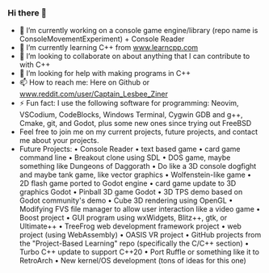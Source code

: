 ### Hi there 👋

- 🔭 I’m currently working on a console game engine/library (repo name is ConsoleMovementExperiment) + Console Reader
- 🌱 I’m currently learning C++ from www.learncpp.com
- 👯 I’m looking to collaborate on about anything that I can contribute to with C++
- 🤔 I’m looking for help with making programs in C++
- 📫 How to reach me: Here on Github or www.reddit.com/user/Captain_Lesbee_Ziner
- ⚡ Fun fact: I use the following software for programming: Neovim, VSCodium, CodeBlocks, Windows Terminal, Cygwin GDB and g++, Cmake, git, and Godot, plus some new ones since trying out FreeBSD
- Feel free to join me on my current projects, future projects, and contact me about your projects.
- Future Projects:
    • Console Reader
    • text based game
    • card game command line
    • Breakout clone using SDL
    • DOS game, maybe something like Dungeons of Daggorath
    • Do like a 3D console dogfight and maybe tank game, like vector graphics
    • Wolfenstein-like game
    • 2D flash game ported to Godot engine
    • card game update to 3D graphics Godot
    • Pinball 3D game Godot
    • 3D TPS demo based on Godot community's demo
    • Cube 3D rendering using OpenGL
    • Modifying FVS file manager to allow user interaction like a video game
    • Boost project
    • GUI program using wxWidgets, Blitz++, gtk, or Ultimate++
    • TreeFrog web development framework project 
    • web project (using WebAssembly)
    • OASIS VR project
    • GitHub projects from the "Project-Based Learning" repo (specifically the C/C++ section)
    • Turbo C++ update to support C++20
    • Port Ruffle or something like it to RetroArch
    • New kernel/OS development (tons of ideas for this one)
